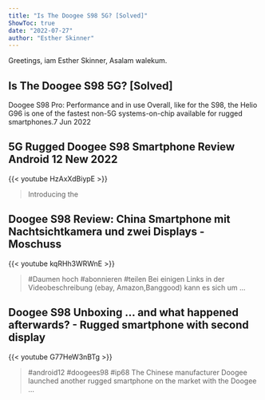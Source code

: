 ```yaml
---
title: "Is The Doogee S98 5G? [Solved]"
ShowToc: true 
date: "2022-07-27"
author: "Esther Skinner" 
---
```


Greetings, iam Esther Skinner, Asalam walekum.
## Is The Doogee S98 5G? [Solved]
Doogee S98 Pro: Performance and in use Overall, like for the S98, the Helio G96 is one of the fastest non-5G systems-on-chip available for rugged smartphones.7 Jun 2022

## 5G Rugged Doogee S98 Smartphone Review Android 12 New 2022
{{< youtube HzAxXdBiypE >}}
>Introducing the 

## Doogee S98 Review: China Smartphone mit Nachtsichtkamera und zwei Displays - Moschuss
{{< youtube kqRHh3WRWnE >}}
>#Daumen hoch #abonnieren #teilen Bei einigen Links in der Videobeschreibung (ebay, Amazon,Banggood) kann es sich um ...

## Doogee S98 Unboxing ... and what happened afterwards? - Rugged smartphone with second display
{{< youtube G77HeW3nBTg >}}
>#android12 #doogees98 #ip68
The Chinese manufacturer Doogee launched another rugged smartphone on the market with the Doogee ...

